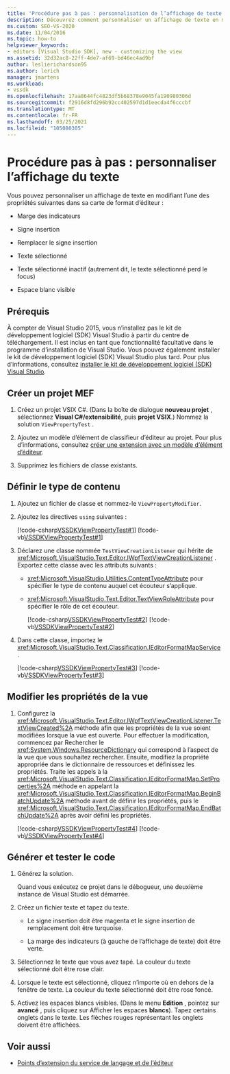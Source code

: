 ```yaml
---
title: 'Procédure pas à pas : personnalisation de l’affichage de texte | Microsoft Docs'
description: Découvrez comment personnaliser un affichage de texte en modifiant l’une des différentes propriétés dans son mappage de format d’éditeur à l’aide de cette procédure pas à pas.
ms.custom: SEO-VS-2020
ms.date: 11/04/2016
ms.topic: how-to
helpviewer_keywords:
- editors [Visual Studio SDK], new - customizing the view
ms.assetid: 32d32ac8-22ff-4de7-af69-bd46ec4ad9bf
author: leslierichardson95
ms.author: lerich
manager: jmartens
ms.workload:
- vssdk
ms.openlocfilehash: 17aa8644fc4823df5b68378e9045fa190980306d
ms.sourcegitcommit: f2916d8fd296b92cc402597d1d1eecda4f6cccbf
ms.translationtype: MT
ms.contentlocale: fr-FR
ms.lasthandoff: 03/25/2021
ms.locfileid: "105080305"
---
```

# <a name="walkthrough-customize-the-text-view"></a>Procédure pas à pas : personnaliser l’affichage du texte
Vous pouvez personnaliser un affichage de texte en modifiant l’une des propriétés suivantes dans sa carte de format d’éditeur :

- Marge des indicateurs

- Signe insertion

- Remplacer le signe insertion

- Texte sélectionné

- Texte sélectionné inactif (autrement dit, le texte sélectionné perd le focus)

- Espace blanc visible

## <a name="prerequisites"></a>Prérequis
 À compter de Visual Studio 2015, vous n’installez pas le kit de développement logiciel (SDK) Visual Studio à partir du centre de téléchargement. Il est inclus en tant que fonctionnalité facultative dans le programme d’installation de Visual Studio. Vous pouvez également installer le kit de développement logiciel (SDK) Visual Studio plus tard. Pour plus d’informations, consultez [installer le kit de développement logiciel (SDK) Visual Studio](../extensibility/installing-the-visual-studio-sdk.md).

## <a name="create-a-mef-project"></a>Créer un projet MEF

1. Créez un projet VSIX C#. (Dans la boîte de dialogue **nouveau projet** , sélectionnez **Visual C#/extensibilité**, puis **projet VSIX**.) Nommez la solution `ViewPropertyTest` .

2. Ajoutez un modèle d’élément de classifieur d’éditeur au projet. Pour plus d’informations, consultez [créer une extension avec un modèle d’élément d’éditeur](../extensibility/creating-an-extension-with-an-editor-item-template.md).

3. Supprimez les fichiers de classe existants.

## <a name="define-the-content-type"></a>Définir le type de contenu

1. Ajoutez un fichier de classe et nommez-le `ViewPropertyModifier`.

2. Ajoutez les directives `using` suivantes :

    [!code-csharp[VSSDKViewPropertyTest#1](../extensibility/codesnippet/CSharp/walkthrough-customizing-the-text-view_1.cs)]
    [!code-vb[VSSDKViewPropertyTest#1](../extensibility/codesnippet/VisualBasic/walkthrough-customizing-the-text-view_1.vb)]

3. Déclarez une classe nommée `TestViewCreationListener` qui hérite de <xref:Microsoft.VisualStudio.Text.Editor.IWpfTextViewCreationListener> . Exportez cette classe avec les attributs suivants :

   - <xref:Microsoft.VisualStudio.Utilities.ContentTypeAttribute> pour spécifier le type de contenu auquel cet écouteur s’applique.

   - <xref:Microsoft.VisualStudio.Text.Editor.TextViewRoleAttribute> pour spécifier le rôle de cet écouteur.

     [!code-csharp[VSSDKViewPropertyTest#2](../extensibility/codesnippet/CSharp/walkthrough-customizing-the-text-view_2.cs)]
     [!code-vb[VSSDKViewPropertyTest#2](../extensibility/codesnippet/VisualBasic/walkthrough-customizing-the-text-view_2.vb)]

4. Dans cette classe, importez le <xref:Microsoft.VisualStudio.Text.Classification.IEditorFormatMapService> .

    [!code-csharp[VSSDKViewPropertyTest#3](../extensibility/codesnippet/CSharp/walkthrough-customizing-the-text-view_3.cs)]
    [!code-vb[VSSDKViewPropertyTest#3](../extensibility/codesnippet/VisualBasic/walkthrough-customizing-the-text-view_3.vb)]

## <a name="change-the-view-properties"></a>Modifier les propriétés de la vue

1. Configurez la <xref:Microsoft.VisualStudio.Text.Editor.IWpfTextViewCreationListener.TextViewCreated%2A> méthode afin que les propriétés de la vue soient modifiées lorsque la vue est ouverte. Pour effectuer la modification, commencez par Rechercher le <xref:System.Windows.ResourceDictionary> qui correspond à l’aspect de la vue que vous souhaitez rechercher. Ensuite, modifiez la propriété appropriée dans le dictionnaire de ressources et définissez les propriétés. Traite les appels à la <xref:Microsoft.VisualStudio.Text.Classification.IEditorFormatMap.SetProperties%2A> méthode en appelant la <xref:Microsoft.VisualStudio.Text.Classification.IEditorFormatMap.BeginBatchUpdate%2A> méthode avant de définir les propriétés, puis le <xref:Microsoft.VisualStudio.Text.Classification.IEditorFormatMap.EndBatchUpdate%2A> après avoir défini les propriétés.

     [!code-csharp[VSSDKViewPropertyTest#4](../extensibility/codesnippet/CSharp/walkthrough-customizing-the-text-view_4.cs)]
     [!code-vb[VSSDKViewPropertyTest#4](../extensibility/codesnippet/VisualBasic/walkthrough-customizing-the-text-view_4.vb)]

## <a name="build-and-test-the-code"></a>Générer et tester le code

1. Générez la solution.

     Quand vous exécutez ce projet dans le débogueur, une deuxième instance de Visual Studio est démarrée.

2. Créez un fichier texte et tapez du texte.

    - Le signe insertion doit être magenta et le signe insertion de remplacement doit être turquoise.

    - La marge des indicateurs (à gauche de l’affichage de texte) doit être verte.

3. Sélectionnez le texte que vous avez tapé. La couleur du texte sélectionné doit être rose clair.

4. Lorsque le texte est sélectionné, cliquez n’importe où en dehors de la fenêtre de texte. La couleur du texte sélectionné doit être rose foncé.

5. Activez les espaces blancs visibles. (Dans le menu **Edition** , pointez sur **avancé** , puis cliquez sur Afficher les espaces **blancs**). Tapez certains onglets dans le texte. Les flèches rouges représentant les onglets doivent être affichées.

## <a name="see-also"></a>Voir aussi
- [Points d’extension du service de langage et de l’éditeur](../extensibility/language-service-and-editor-extension-points.md)
